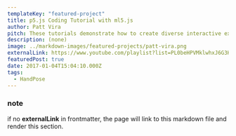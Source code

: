 ```yaml
---
templateKey: "featured-project"
title: p5.js Coding Tutorial with ml5.js
author: Patt Vira
pitch: These tutorials demonstrate how to create diverse interactive experiences using p5.js and ml5.js.
description: (none)
image: ../markdown-images/featured-projects/patt-vira.png
externalLink: https://www.youtube.com/playlist?list=PL0beHPVMklwhxJ6G3Hn4uLQTDe4Y562Dr
featuredPost: true
date: 2017-01-04T15:04:10.000Z
tags:
  - HandPose
---
```


### note

if no **externalLink** in frontmatter, the page will link to this markdown file and render this section.
